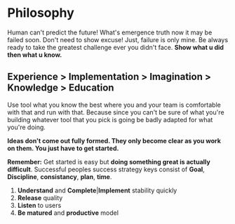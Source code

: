 # Philosophy
Human can't predict the future! What's emergence truth now it may be failed soon. Don't need to show excuse! Just, failure is only mine. Be always ready to take the greatest challenge ever you didn't face. **Show what u did then what u know.**

Experience > Implementation > Imagination > Knowledge > Education
-----------------------------------------------------------------
Use tool what you know the best where you and your team is comfortable with that and run with that. Because since you can't be sure of what you're building whatever tool that you pick is going be badly adapted for what you're doing. 

**Ideas don't come out fully formed. They only become clear as you work on them. You just have to get started.**

**Remember:** Get started is easy but **doing something great is actually difficult**. Successful peoples success strategy keys consist of **Goal**, **Discipline**, **consistancy**, **plan**, **time**.

1. **Understand** and **Complete**|**Implement** stability quickly
2. **Release** quality
3. **Listen** to users
4. **Be matured** and **productive** model

